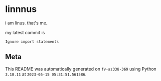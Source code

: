 # linnnus

i am linus. that's me.

my latest commit is

```
Ignore import statements
```

## Meta

This README was automatically generated on `fv-az338-369` using Python
`3.10.11` at `2023-05-15 05:31:51.561586`.
